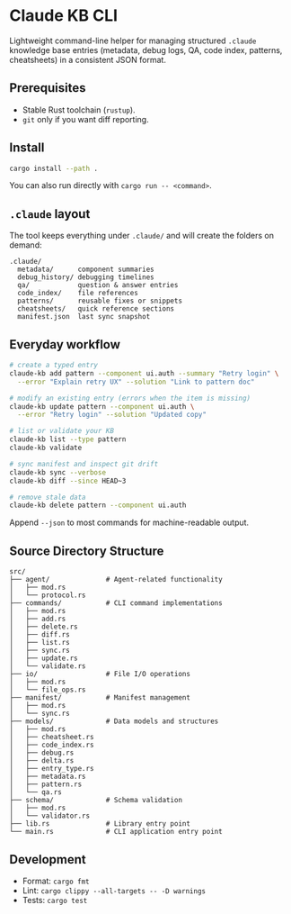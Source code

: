 # Claude KB CLI

Lightweight command-line helper for managing structured `.claude` knowledge base entries (metadata, debug logs, QA, code index, patterns, cheatsheets) in a consistent JSON format.

## Prerequisites
- Stable Rust toolchain (`rustup`).
- `git` only if you want diff reporting.

## Install
```bash
cargo install --path .
```
You can also run directly with `cargo run -- <command>`.

## `.claude` layout
The tool keeps everything under `.claude/` and will create the folders on demand:
```
.claude/
  metadata/      component summaries
  debug_history/ debugging timelines
  qa/            question & answer entries
  code_index/    file references
  patterns/      reusable fixes or snippets
  cheatsheets/   quick reference sections
  manifest.json  last sync snapshot
```

## Everyday workflow
```bash
# create a typed entry
claude-kb add pattern --component ui.auth --summary "Retry login" \
  --error "Explain retry UX" --solution "Link to pattern doc"

# modify an existing entry (errors when the item is missing)
claude-kb update pattern --component ui.auth \
  --error "Retry login" --solution "Updated copy"

# list or validate your KB
claude-kb list --type pattern
claude-kb validate

# sync manifest and inspect git drift
claude-kb sync --verbose
claude-kb diff --since HEAD~3

# remove stale data
claude-kb delete pattern --component ui.auth
```
Append `--json` to most commands for machine-readable output.

## Source Directory Structure

```
src/
├── agent/              # Agent-related functionality
│   ├── mod.rs
│   └── protocol.rs
├── commands/           # CLI command implementations
│   ├── mod.rs
│   ├── add.rs
│   ├── delete.rs
│   ├── diff.rs
│   ├── list.rs
│   ├── sync.rs
│   ├── update.rs
│   └── validate.rs
├── io/                 # File I/O operations
│   ├── mod.rs
│   └── file_ops.rs
├── manifest/           # Manifest management
│   ├── mod.rs
│   └── sync.rs
├── models/             # Data models and structures
│   ├── mod.rs
│   ├── cheatsheet.rs
│   ├── code_index.rs
│   ├── debug.rs
│   ├── delta.rs
│   ├── entry_type.rs
│   ├── metadata.rs
│   ├── pattern.rs
│   └── qa.rs
├── schema/             # Schema validation
│   ├── mod.rs
│   └── validator.rs
├── lib.rs              # Library entry point
└── main.rs             # CLI application entry point
```

## Development
- Format: `cargo fmt`
- Lint: `cargo clippy --all-targets -- -D warnings`
- Tests: `cargo test`
